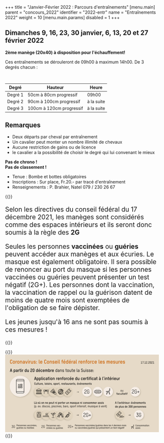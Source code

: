 +++
title = "Janvier-Février 2022 : Parcours d'entraînements"
[menu.main]
  parent = "concours_2022"
  identifier = "2022-entr"
  name = "Entraînements 2022"
  weight = 10
[menu.main.params]
  disabled = 1
+++

## Dimanches 9, 16, 23, 30 janvier, 6, 13, 20 et 27 février 2022

**2ème manège (20x40) à disposition pour l'échauffement!**

Ces entraînements se dérouleront de 09h00 à maximum 14h00. De 3 degrés chacun :

<br/>

| Degré   | Hauteur                  | Heure      |
|---------|--------------------------|------------|
| Degré 1	| 50cm à 80cm progressif   | 09h00      |
|	Degré 2	| 90cm à 100cm progressif	 | à la suite |
|	Degré 3	| 100cm à 120cm progressif | à la suite |

## Remarques

- Deux départs par cheval par entraînement
- Un cavalier peut monter un nombre illimité de chevaux
- Aucune restriction de gains ou de licence
- le cavalier a la possibilité de choisir le degré qui lui convenant le mieux

**Pas de chrono !**<br/>
**Pas de classement !**

- Tenue :	Bombe et bottes obligatoires
- Inscriptions : Sur place, Fr.20.- par tracé d'entraînement
- Renseignements : P. Brahier, Natel 079 / 230 26 67


{{<admonition covid-red>}}
<div style="font-size:1.5em">
<p>
Selon les directives du conseil fédéral du 17 décembre 2021, 
les manèges sont considérés comme des espaces intérieurs et ils seront donc soumis à la règle des <b>2G</b>
</p>
<p>
Seules les personnes <b>vaccinées</b> ou <b>guéries</b> peuvent accéder aux manèges et aux écuries.
Le masque est également obligatoire. Il sera possible de renoncer au port du masque si les personnes vaccinées ou guéries peuvent présenter un test négatif (2G+). Les personnes dont la vaccination, la vaccination de rappel ou la guérison datent de moins de quatre mois sont exemptées de l'obligation de se faire dépister.
</p>
<p>
Les jeunes jusqu'à 16 ans ne sont pas soumis à ces mesures !
</p>
</div>
{{</admonition>}}

{{<img-fit>}}
![demo](./covid-20-12-2021-b.png)
{{</img-fit>}}
